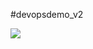 
#devopsdemo_v2

![](https://raw.githubusercontent.com/guomaoqiu/test/master/screenshots/demo1.png)

